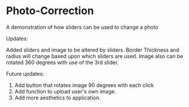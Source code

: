 # Photo-Correction
A demonstration of how sliders can be used to change a photo

Updates:

Added sliders and image to be altered by sliders. Border Thickness and radius will change based upon which sliders are used. Image also can be rotated 360 degrees with use of the 3rd slider.

Future updates:
1. Add button that rotates image 90 degrees with each click
2. Add function to upload user's own image.
3. Add more aesthetics to application.
